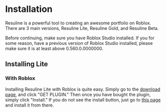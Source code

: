 # Installation

Resuline is a powerful tool to creating an awesome portfolio on Roblox. There are 3 main versions, Resuline Lite, Resuline Gold, and Resuline Beta.

Before continuing, make sure you have Roblox Studio installed. If you for some reason, have a previous version of Roblox Studio installed, please make sure it is at least above 0.560.0.0000000.

## Installing Lite
### With Roblox
Installing Resuline Lite with Roblox is quite easy. Simply go to the [download page](https://create.roblox.com/404), and click "GET PLUGIN." Then once you have bought the plugin, simply click "Install." If you do not see the install button, just go to [this page](https://roblox.com/404) and install it from there.